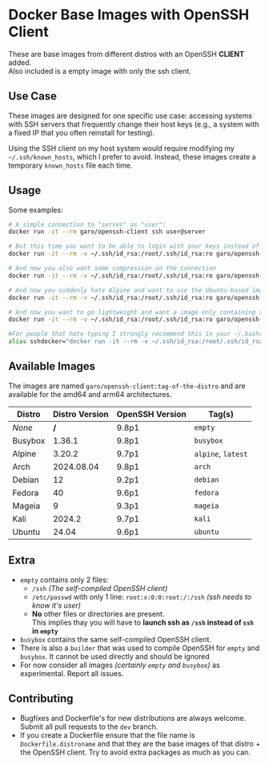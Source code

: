 # Docker Base Images with OpenSSH Client

These are base images from different distros with an OpenSSH __CLIENT__ added.<br>Also included is a empty image with only the ssh client.

## Use Case
These images are designed for one specific use case: accessing systems with SSH servers that frequently change their host keys (e.g., a system with a fixed IP that you often reinstall for testing). 

Using the SSH client on my host system would require modifying my `~/.ssh/known_hosts`, which I prefer to avoid. Instead, these images create a temporary `known_hosts` file each time.

## Usage
Some examples:
```bash
# A simple connection to "server" as "user":
docker run -it --rm garo/openssh-client ssh user@server

# But this time you want to be able to login with your keys instead of password:
docker run -it --rm -v ~/.ssh/id_rsa:/root/.ssh/id_rsa:ro garo/openssh-client ssh user@server

# And now you also want some compression on the connection
docker run -it --rm -v ~/.ssh/id_rsa:/root/.ssh/id_rsa:ro garo/openssh-client ssh -C user@server

# And now you suddenly hate Alpine and want to use the Ubuntu-based image
docker run -it --rm -v ~/.ssh/id_rsa:/root/.ssh/id_rsa:ro garo/openssh-client:ubuntu ssh -C user@server

# And now you want to go lightweight and want a image only containing ssh. Note the slash in front of ssh here !
docker run -it --rm -v ~/.ssh/id_rsa:/root/.ssh/id_rsa:ro garo/openssh-client:empty /ssh -C user@server

#For people that hate typing I strongly recommend this in your ~/.bashrc, ~/.zshrc, ...
alias sshdocker="docker run -it --rm -v ~/.ssh/id_rsa:/root/.ssh/id_rsa:ro garo/openssh-client ssh"
```

## Available Images
The images are named `garo/openssh-client:tag-of-the-distro` and are available for the amd64 and arm64 architectures.

| Distro  | Distro Version | OpenSSH Version | Tag(s)
| ------- | -------------- | -------------- | ------------------ |
| _None_  |        __/__   |          9.8p1 | `empty`            |
| Busybox |         1.36.1 |          9.8p1 | `busybox`          |
| Alpine  |         3.20.2 |          9.7p1 | `alpine`, `latest` |
| Arch    |     2024.08.04 |          9.8p1 | `arch`             |
| Debian  |             12 |          9.2p1 | `debian`           |
| Fedora  |             40 |          9.6p1 | `fedora`           |
| Mageia  |              9 |          9.3p1 | `mageia`           |
| Kali    |         2024.2 |          9.7p1 | `kali`             |
| Ubuntu  |          24.04 |          9.6p1 | `ubuntu`           |

## Extra
- `empty` contains only 2 files:
  - `/ssh` _(The self-compiled OpenSSH client)_
  - `/etc/passwd` with only 1 line: `root:x:0:0:root:/:/ssh` _(ssh needs to know it's user)_
  - __No__ other files or directories are present.<br>This implies thay you will have to __launch ssh as `/ssh` instead of `ssh` in `empty`__
- `busybox` contains the same self-compiled OpenSSH client.
- There is also a `builder` that was used to compile OpenSSH for `empty` and `busybox`. It cannot be used directly and should be ignored
- For now consider all images _(certainly `empty` and `busybox`)_ as experimental. Report all issues.


## Contributing
- Bugfixes and Dockerfile's for new distributions are always welcome. Submit all pull requests to the `dev` branch.
- If you create a Dockerfile ensure that the file name is `Dockerfile.distroname` and that they are the base images of that distro + the OpenSSH client. Try to avoid extra packages as much as you can.
